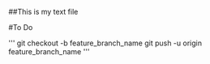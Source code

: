 ##This is my text file

#To Do

'''
git checkout -b feature_branch_name 
git push -u origin feature_branch_name 
'''
